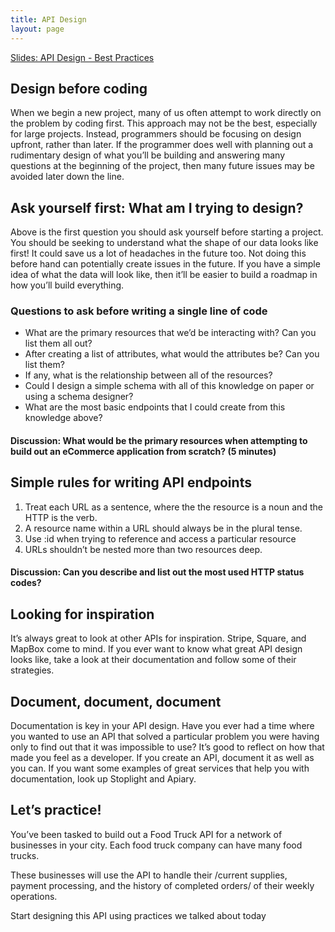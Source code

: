 ```yaml
---
title: API Design
layout: page
---
```


[Slides: API Design - Best Practices](https://docs.google.com/presentation/d/1zCMu9ihKhESM2VEsPZBaoBohzUHv03ARY-9pEWOr6lI/edit?usp=sharing)

## Design before coding
When we begin a new project, many of us often attempt to work directly on the problem by coding first. This approach may not be the best, especially for large projects. Instead, programmers should be focusing on design upfront, rather than later. If the programmer does well with planning out a rudimentary design of what you’ll be building and answering many questions at the beginning of the project, then many future issues may be avoided later down the line.

## Ask yourself first: What am I trying to design?
Above is the first question you should ask yourself before starting a project.  You should be seeking to understand what the shape of our data looks like first! It could save us a lot of headaches in the future too. Not doing this before hand can potentially create issues in the future. If you have a simple idea of what the data will look like, then it’ll be easier to build a roadmap in how you’ll build everything.

### Questions to ask before writing a single line of code

* What are the primary resources that we’d be interacting with? Can you list them all out?
* After creating a list of attributes, what would the attributes be? Can you list them?
* If any, what is the relationship between all of the resources?
* Could I design a simple schema with all of this knowledge on paper or using a schema designer?
* What are the most basic endpoints that I could create from this knowledge above?

#### Discussion: What would be the primary resources when attempting to build out an eCommerce application from scratch?  (5 minutes)

## Simple rules for writing API endpoints
1. Treat each URL as a sentence, where the the resource is a noun and the HTTP is the verb.
2. A resource name within a URL should always be in the plural tense.
3. Use :id when trying to reference and access a particular resource
4. URLs shouldn’t be nested more than two resources deep.

#### Discussion: Can you describe and list out the most used HTTP status codes?

## Looking for inspiration
It’s always great to look at other APIs for inspiration. Stripe, Square, and MapBox come to mind. If you ever want to know what great API design looks like, take a look at their documentation and follow some of their strategies.

## Document, document, document
Documentation is key in your API design. Have you ever had a time where you wanted to use an API that solved a particular problem you were having only to find out that it was impossible to use? It’s good to reflect on how that made you feel as a developer. If you create an API, document it as well as you can. If you want some examples of great services that help you with documentation, look up Stoplight and Apiary.

## Let’s practice!
You’ve been tasked to build out a Food Truck API for a network of businesses in your city. Each food truck company can have many food trucks.

These businesses will use the API to handle their /current supplies, payment processing, and the history of completed orders/ of their weekly operations.

Start designing this API using practices we talked about today
